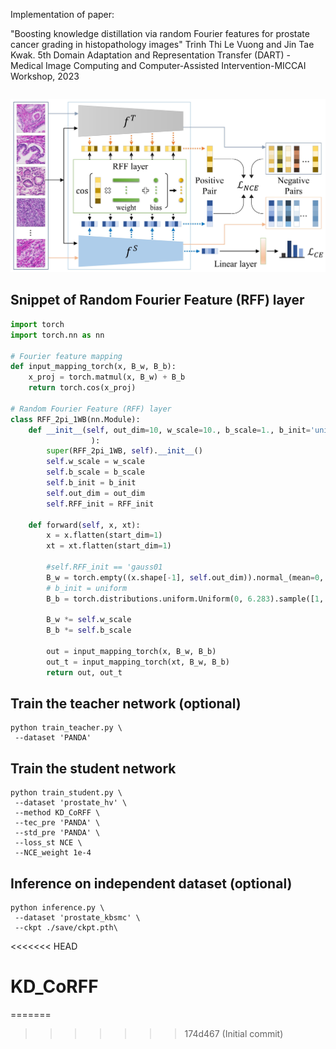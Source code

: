 
Implementation of paper: 

"Boosting knowledge distillation via random Fourier features for prostate cancer grading in histopathology images"
Trinh Thi Le Vuong and Jin Tae Kwak. 
5th Domain Adaptation and Representation Transfer (DART) - Medical Image Computing and Computer-Assisted Intervention-MICCAI Workshop, 2023

```

```
<p align="center">
  <img src="figures/overview.jpg" width="600">
</p>


## Snippet of Random Fourier Feature (RFF) layer
```python
import torch
import torch.nn as nn

# Fourier feature mapping
def input_mapping_torch(x, B_w, B_b):
    x_proj = torch.matmul(x, B_w) + B_b
    return torch.cos(x_proj)

# Random Fourier Feature (RFF) layer
class RFF_2pi_1WB(nn.Module):
    def __init__(self, out_dim=10, w_scale=10., b_scale=1., b_init='uniform', RFF_init='gauss01',
                  ):
        super(RFF_2pi_1WB, self).__init__()
        self.w_scale = w_scale
        self.b_scale = b_scale
        self.b_init = b_init
        self.out_dim = out_dim
        self.RFF_init = RFF_init

    def forward(self, x, xt):
        x = x.flatten(start_dim=1)
        xt = xt.flatten(start_dim=1)

        #self.RFF_init == 'gauss01
        B_w = torch.empty((x.shape[-1], self.out_dim)).normal_(mean=0, std=1).cuda()
        # b_init = uniform
        B_b = torch.distributions.uniform.Uniform(0, 6.283).sample([1, self.out_dim]).cuda()

        B_w *= self.w_scale
        B_b *= self.b_scale

        out = input_mapping_torch(x, B_w, B_b)
        out_t = input_mapping_torch(xt, B_w, B_b)
        return out, out_t
```

## Train the teacher network (optional)
 
```
python train_teacher.py \
 --dataset 'PANDA' 
```



## Train the student network

```
python train_student.py \
 --dataset 'prostate_hv' \
 --method KD_CoRFF \
 --tec_pre 'PANDA' \
 --std_pre 'PANDA' \
 --loss_st NCE \
 --NCE_weight 1e-4 

```

## Inference on independent dataset (optional)

```
python inference.py \
 --dataset 'prostate_kbsmc' \
 --ckpt ./save/ckpt.pth\
```
<<<<<<< HEAD
# KD_CoRFF
=======
>>>>>>> 174d467 (Initial commit)
